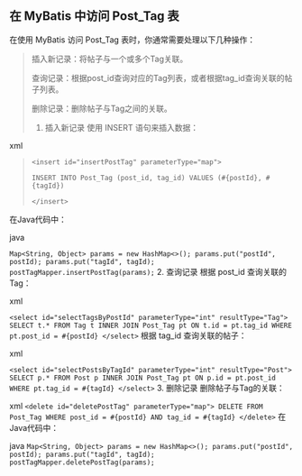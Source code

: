 ## 在 MyBatis 中访问 Post_Tag 表
在使用 MyBatis 访问 Post_Tag 表时，你通常需要处理以下几种操作：

> 插入新记录：将帖子与一个或多个Tag关联。
> 
> 查询记录：根据post_id查询对应的Tag列表，或者根据tag_id查询关联的帖子列表。
> 
> 删除记录：删除帖子与Tag之间的关联。
>1. 插入新记录 使用 INSERT 语句来插入数据：

xml

>`<insert id="insertPostTag" parameterType="map">`  
> 
>`INSERT INTO Post_Tag (post_id, tag_id)
VALUES (#{postId}, #{tagId})`
> 
>`</insert>`

在Java代码中：

java

`Map<String, Object> params = new HashMap<>();
params.put("postId", postId);
params.put("tagId", tagId);
postTagMapper.insertPostTag(params);`
2. 查询记录
   根据 post_id 查询关联的 Tag：

xml

`<select id="selectTagsByPostId" parameterType="int" resultType="Tag">
SELECT t.*
FROM Tag t
INNER JOIN Post_Tag pt ON t.id = pt.tag_id
WHERE pt.post_id = #{postId}
</select>`
根据 tag_id 查询关联的帖子：

xml

`<select id="selectPostsByTagId" parameterType="int" resultType="Post">
SELECT p.*
FROM Post p
INNER JOIN Post_Tag pt ON p.id = pt.post_id
WHERE pt.tag_id = #{tagId}
</select>`
3. 删除记录
   删除帖子与Tag的关联：

xml
`<delete id="deletePostTag" parameterType="map">
DELETE FROM Post_Tag
WHERE post_id = #{postId} AND tag_id = #{tagId}
</delete>`
在Java代码中：

java
`Map<String, Object> params = new HashMap<>();
params.put("postId", postId);
params.put("tagId", tagId);
postTagMapper.deletePostTag(params);`